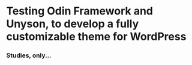 # Testing Odin Framework and Unyson, to develop a fully customizable theme for WordPress

### Studies, only... 